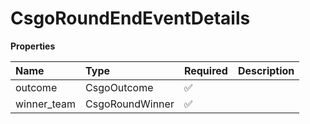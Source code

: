 # CsgoRoundEndEventDetails

**Properties**

| Name        | Type            | Required | Description |
| :---------- | :-------------- | :------- | :---------- |
| outcome     | CsgoOutcome     | ✅       |             |
| winner_team | CsgoRoundWinner | ✅       |             |
